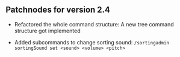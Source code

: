 ## Patchnodes for version 2.4

- Refactored the whole command structure: A new tree command structure got implemented

- Added subcommands to change sorting sound: ``/sortingadmin sortingSound set <sound> <volume> <pitch>``